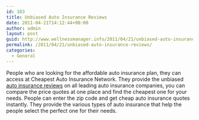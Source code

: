 ```yaml
---
id: 103
title: Unbiased Auto Insurance Reviews
date: 2011-04-21T14:12:44+00:00
author: admin
layout: post
guid: http://www.wellnessmanager.info/2011/04/21/unbiased-auto-insurance-reviews/
permalink: /2011/04/21/unbiased-auto-insurance-reviews/
categories:
  - General
---
```

People who are looking for the affordable auto insurance plan, they can access at Cheapest Auto Insurance Network. They provide the unbiased [auto insurance reviews](http://www.cheapestautoinsurance.net/Auto-Insurance-Companies/) on all leading auto insurance companies, you can compare the price quotes at one place and find the cheapest one for your needs. People can enter the zip code and get cheap auto insurance quotes instantly. They provide the various types of auto insurance that help the people select the perfect one for their needs.